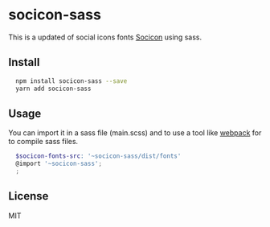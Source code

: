# socicon-sass
This is a updated of social icons fonts [Socicon](http://www.socicon.com/) using sass.

## Install
```sh
  npm install socicon-sass --save
  yarn add socicon-sass
```

## Usage
You can import it in a sass file (main.scss) and to use a tool like [webpack](https://webpack.js.org/) for to compile sass files.

```scss
  $socicon-fonts-src: '~socicon-sass/dist/fonts'
  @import '~socicon-sass';
  ;
```

## License
MIT

